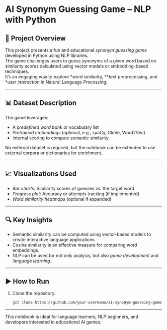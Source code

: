 # AI Synonym Guessing Game – NLP with Python

## 📌 Project Overview
This project presents a fun and educational *synonym guessing game* developed in Python using NLP libraries.  
The game challenges users to guess synonyms of a given word based on similarity scores calculated using vector models or embedding-based techniques.  
It’s an engaging way to explore *word similarity, **text preprocessing, and **user interaction* in Natural Language Processing.

---

## 📊 Dataset Description
The game leverages:
- A *predefined word bank* or vocabulary list
- *Pretrained embeddings* (optional, e.g., spaCy, GloVe, Word2Vec)
- Internal scoring to compute semantic similarity

No external dataset is required, but the notebook can be extended to use external corpora or dictionaries for enrichment.

---

## 📈 Visualizations Used
- *Bar charts*: Similarity scores of guesses vs. the target word
- *Progress plot*: Accuracy or attempts tracking (if implemented)
- *Word similarity heatmaps* (optional if expanded)

---

## 🔍 Key Insights
- Semantic similarity can be computed using vector-based models to create interactive language applications.
- Cosine similarity is an effective measure for comparing word embeddings.
- NLP can be used for not only analysis, but also *game development* and *language learning*.

---

## ▶️ How to Run
1. Clone the repository:
   ```bash
   git clone https://github.com/your-username/ai-synonym-guessing-game.git

---
This notebook is ideal for language learners, NLP beginners, and developers interested in educational AI games.
